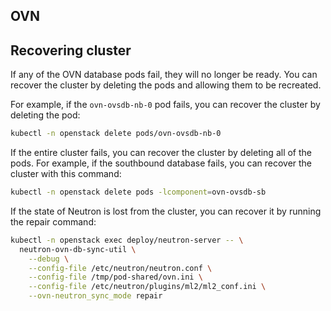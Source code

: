 ## OVN

## Recovering cluster

If any of the OVN database pods fail, they will no longer be ready.  You can
recover the cluster by deleting the pods and allowing them to be recreated.

For example, if the `ovn-ovsdb-nb-0` pod fails, you can recover the cluster by
deleting the pod:

```bash
kubectl -n openstack delete pods/ovn-ovsdb-nb-0
```

If the entire cluster fails, you can recover the cluster by deleting all of the
pods.  For example, if the southbound database fails, you can recover the
cluster with this command:

```bash
kubectl -n openstack delete pods -lcomponent=ovn-ovsdb-sb
```

If the state of Neutron is lost from the cluster, you can recover it by running
the repair command:

```bash
kubectl -n openstack exec deploy/neutron-server -- \
  neutron-ovn-db-sync-util \
    --debug \
    --config-file /etc/neutron/neutron.conf \
    --config-file /tmp/pod-shared/ovn.ini \
    --config-file /etc/neutron/plugins/ml2/ml2_conf.ini \
    --ovn-neutron_sync_mode repair
```
